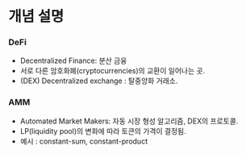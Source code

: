 # 개념 설명

### DeFi

* Decentralized Finance: 분산 금융
* 서로 다른 암호화폐(cryptocurrencies)의 교환이 일어나는 곳.&#x20;
* (DEX) Decentralized exchange : 탈중앙화 거래소.&#x20;



### AMM

* Automated Market Makers: 자동 시장 형성 알고리즘, DEX의 프로토콜.&#x20;
* LP(liquidity pool)의 변화에 따라 토큰의 가격이 결정됨.&#x20;
* 예시 : constant-sum, constant-product&#x20;







